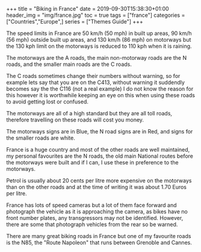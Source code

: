 +++
title = "Biking in France"
date = 2019-09-30T15:38:30+01:00
header_img = "img/france.jpg"
toc = true
tags = ["france"]
categories = ["Countries","Europe",]
series = ["Themes Guide"]
+++

The speed limits in France are 50 km/h (50 mph) in built up areas, 90 km/h (56 mph) outside built up areas, and 130 km/h (86 mph) on motorways but the 130 kph limit on the motorways is reduced to 110 kph when it is raining.

The motorways are the A roads, the main non-motorway roads are the N roads, and the smaller main roads are the C roads.

The C roads sometimes change their numbers without warning, so for example lets say that you are on the C413, without warning it suddendly becomes say the the C116 (not a real example) I do not know the reason for this however it is worthwhile keeping an eye on this when using these roads to avoid getting lost or confused.

The motorways are all of a high standard but they are all toll roads, therefore travelling on these roads will cost you money.

The motorways signs are in Blue, the N road signs are in Red, and signs for the smaller roads are white.

France is a huge country and most of the other roads are well maintained, my personal favourites are the N roads, the old main National routes before the motorways were built and if I can, I use these in preference to the motorways.

Petrol is usually about 20 cents per litre more expensive on the motorways than on the other roads and at the time of writing it was about 1.70 Euros per litre.

France has lots of speed cameras but a lot of them face forward and photograph the vehicle as it is approaching the camera, as bikes have no front number plates, any transgressors may not be identified. However, there are some that photograph vehicles from the rear so be warned.

There are many great biking roads in France but one of my favourite roads is the N85, the "Route Napoleon" that runs between Grenoble and Cannes.